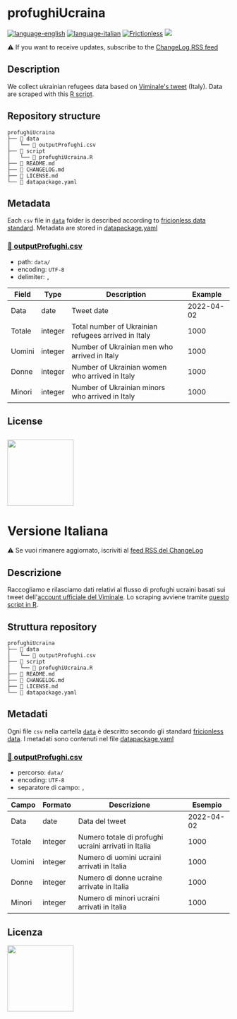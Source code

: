 # profughiUcraina
[![language-english](https://img.shields.io/badge/Language-english-red.svg)](#description) [![language-italian](https://img.shields.io/badge/Language-italian-blue.svg)](#versione-italiana) [![Frictionless](https://github.com/vi-enne/profughiUcraina/actions/workflows/validate.yml/badge.svg)](https://repository.frictionlessdata.io/report?user=vi-enne&repo=profughiUcraina&flow=frictionless) <a href="https://www.datibenecomune.it/"><img src="https://img.shields.io/badge/%F0%9F%99%8F-%23datiBeneComune-%23cc3232"/></a>

⚠️ If you want to receive updates, subscribe to the [ChangeLog RSS feed](https://github.com/vi-enne/profughiUcraina/commits/main/CHANGELOG.md.atom)

## Description
We collect ukrainian refugees data based on [Viminale's tweet](https://twitter.com/viminale) (Italy). Data are scraped with this [R script](https://github.com/vi-enne/profughiUcraina/blob/main/script/profughiUcraina.R). 

## Repository structure
```
profughiUcraina
├── 📂 data
│   └── 📄 outputProfughi.csv
├── 📂 script
│   └── 📄 profughiUcraina.R
├── 📄 README.md
├── 📄 CHANGELOG.md
├── 📄 LICENSE.md
└── 📄 datapackage.yaml
```

## Metadata
Each `csv` file in [`data`](https://github.com/vi-enne/profughiUcraina/tree/main/data) folder is described according to [fricionless data standard](https://frictionlessdata.io/standards/#standards-toolkit). Metadata are stored in [datapackage.yaml](https://github.com/vi-enne/profughiUcraina/blob/main/datapackage.yaml)

### [📄 outputProfughi.csv](https://raw.githubusercontent.com/vi-enne/profughiUcraina/main/data/outputProfughi.csv)
- path: `data/`
- encoding: `UTF-8`
- delimiter: `,`

Field | Type | Description | Example
-- | -- | -- | --
Data | date | Tweet date | 2022-04-02
Totale | integer | Total number of Ukrainian refugees arrived in Italy | 1000
Uomini | integer | Number of Ukrainian men who arrived in Italy | 1000
Donne | integer | Number of Ukrainian women who arrived in Italy | 1000
Minori | integer | Number of Ukrainian minors who arrived in Italy | 1000

## License
<a href="https://creativecommons.org/licenses/by/4.0/"><img src="https://upload.wikimedia.org/wikipedia/commons/thumb/1/16/CC-BY_icon.svg/640px-CC-BY_icon.svg.png" width="150"/></a>
---
# Versione Italiana

⚠️ Se vuoi rimanere aggiornato, iscriviti al [feed RSS del ChangeLog](https://github.com/vi-enne/profughiUcraina/commits/main/CHANGELOG.md.atom)

## Descrizione
Raccogliamo e rilasciamo dati relativi al flusso di profughi ucraini basati sui tweet dell'[account ufficiale del Viminale](https://twitter.com/viminale). Lo scraping avviene tramite [questo script in R](https://github.com/vi-enne/profughiUcraina/blob/main/script/profughiUcraina.R).

## Struttura repository
```
profughiUcraina
├── 📂 data
│   └── 📄 outputProfughi.csv
├── 📂 script
│   └── 📄 profughiUcraina.R
├── 📄 README.md
├── 📄 CHANGELOG.md
├── 📄 LICENSE.md
└── 📄 datapackage.yaml
```
## Metadati
Ogni file `csv` nella cartella [`data`](https://github.com/vi-enne/profughiUcraina/tree/main/data) è descritto secondo gli standard [fricionless data](https://frictionlessdata.io/standards/#standards-toolkit). I metadati sono contenuti nel file [datapackage.yaml](https://github.com/vi-enne/profughiUcraina/blob/main/datapackage.yaml)

### [📄 outputProfughi.csv](https://raw.githubusercontent.com/vi-enne/profughiUcraina/main/data/outputProfughi.csv)
- percorso: `data/`
- encoding: `UTF-8`
- separatore di campo: `,`

Campo | Formato | Descrizione | Esempio
-- | -- | -- | --
Data | date | Data del tweet | 2022-04-02
Totale | integer | Numero totale di profughi ucraini arrivati in Italia | 1000
Uomini | integer | Numero di uomini ucraini arrivati in Italia | 1000
Donne | integer | Numero di donne ucraine arrivate in Italia | 1000
Minori | integer | Numero di minori ucraini arrivati in Italia | 1000

## Licenza
<a href="https://creativecommons.org/licenses/by/4.0/"><img src="https://upload.wikimedia.org/wikipedia/commons/thumb/1/16/CC-BY_icon.svg/640px-CC-BY_icon.svg.png" width="150"/></a>
